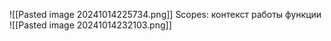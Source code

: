 ![[Pasted image 20241014225734.png]]
Scopes: контекст работы функции
![[Pasted image 20241014232103.png]]